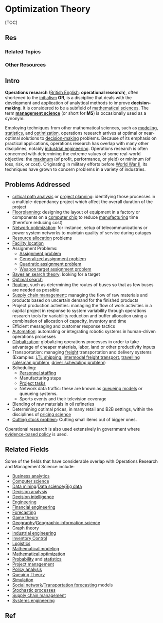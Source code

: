 # Optimization Theory

[TOC]



## Res
### Related Topics


### Other Resources
[🎬 最优化理论与方法]: https://space.bilibili.com/507629580/channel/seriesdetail?sid=1880592



## Intro
**Operations research** ([British English](https://en.wikipedia.org/wiki/British_English_language): **operational research**), often shortened to the [initialism](https://en.wikipedia.org/wiki/Initialism) **OR**, is a discipline that deals with the development and application of analytical methods to improve **decision-making**. It is considered to be a subfield of [mathematical sciences](https://en.wikipedia.org/wiki/Mathematical_sciences). The term [**management science**](https://en.wikipedia.org/wiki/Management_science) (or short for **MS**) is occasionally used as a synonym.

Employing techniques from other mathematical sciences, such as [modeling](https://en.wikipedia.org/wiki/Mathematical_model), [statistics](https://en.wikipedia.org/wiki/Statistics), and [optimization](https://en.wikipedia.org/wiki/Mathematical_optimization), operations research arrives at optimal or near-optimal solutions to [decision-making](https://en.wikipedia.org/wiki/Decision-making) problems. Because of its emphasis on practical applications, operations research has overlap with many other disciplines, notably [industrial engineering](https://en.wikipedia.org/wiki/Industrial_engineering). Operations research is often concerned with determining the extreme values of some real-world objective: the [maximum](https://en.wikipedia.org/wiki/Maxima_and_minima) (of profit, performance, or yield) or minimum (of loss, risk, or cost). Originating in military efforts before [World War II](https://en.wikipedia.org/wiki/World_War_II), its techniques have grown to concern problems in a variety of industries.



## Problems Addressed
- [critical path analysis](https://en.wikipedia.org/wiki/Critical_path_analysis) or [project planning](https://en.wikipedia.org/wiki/Project_planning): identifying those processes in a multiple-dependancy project which affect the overall duration of the project
- [Floorplanning](https://en.wikipedia.org/wiki/Floorplanning): designing the layout of equipment in a factory or components on a [computer chip](https://en.wikipedia.org/wiki/Computer_chip) to reduce [manufacturing](https://en.wikipedia.org/wiki/Manufacturing) time (therefore reducing cost)
- [Network optimization](https://en.wikipedia.org/wiki/Telecommunications_network): for instance, setup of telecommunications or power system networks to maintain quality of service during outages
- [Resource allocation](https://en.wikipedia.org/wiki/Resource_allocation) problems
- [Facility location](https://en.wikipedia.org/wiki/Facility_location_(optimization_problem))
- Assignment Problems:
  - [Assignment problem](https://en.wikipedia.org/wiki/Assignment_problem)
  - [Generalized assignment problem](https://en.wikipedia.org/wiki/Generalized_assignment_problem)
  - [Quadratic assignment problem](https://en.wikipedia.org/wiki/Quadratic_assignment_problem)
  - [Weapon target assignment problem](https://en.wikipedia.org/wiki/Weapon_target_assignment_problem)
- [Bayesian search theory](https://en.wikipedia.org/wiki/Bayesian_search_theory): looking for a target
- [Optimal search](https://en.wikipedia.org/wiki/Search_theory)
- [Routing](https://en.wikipedia.org/wiki/Routing), such as determining the routes of buses so that as few buses are needed as possible
- [Supply chain management](https://en.wikipedia.org/wiki/Supply_chain_management): managing the flow of raw materials and products based on uncertain demand for the finished products
- Project production activities: managing the flow of work activities in a capital project in response to system variability through operations research tools for variability reduction and buffer allocation using a combination of allocation of capacity, inventory and time
- Efficient messaging and customer response tactics
- [Automation](https://en.wikipedia.org/wiki/Automation): automating or integrating robotic systems in human-driven operations processes
- [Globalization](https://en.wikipedia.org/wiki/Globalization): globalizing operations processes in order to take advantage of cheaper materials, labor, land or other productivity inputs
- Transportation: managing [freight](https://en.wikipedia.org/wiki/Freight) transportation and delivery systems (Examples: [LTL shipping](https://en.wikipedia.org/wiki/Less_than_truckload_shipping), [intermodal freight transport](https://en.wikipedia.org/wiki/Intermodal_freight_transport), [travelling salesman problem](https://en.wikipedia.org/wiki/Travelling_salesman_problem), [driver scheduling problem](https://en.wikipedia.org/wiki/Driver_scheduling_problem))
- Scheduling:
  - [Personnel staffing](https://en.wikipedia.org/wiki/Nurse_scheduling_problem)
  - Manufacturing steps
  - [Project tasks](https://en.wikipedia.org/wiki/Project_management)
  - Network data traffic: these are known as [queueing models](https://en.wikipedia.org/wiki/Queueing_model) or queueing systems.
  - Sports events and their television coverage
- Blending of raw materials in oil refineries
- Determining optimal prices, in many retail and B2B settings, within the disciplines of [pricing science](https://en.wikipedia.org/wiki/Pricing_science)
- [Cutting stock problem](https://en.wikipedia.org/wiki/Cutting_stock_problem): Cutting small items out of bigger ones.

Operational research is also used extensively in government where [evidence-based policy](https://en.wikipedia.org/wiki/Evidence-based_policy) is used.



## Related Fields
Some of the fields that have considerable overlap with Operations Research and Management Science include:
- [Business analytics](https://en.wikipedia.org/wiki/Business_analytics)
- [Computer science](https://en.wikipedia.org/wiki/Computer_science)
- [Data mining](https://en.wikipedia.org/wiki/Data_mining)/[Data science](https://en.wikipedia.org/wiki/Data_science)/[Big data](https://en.wikipedia.org/wiki/Big_data)
- [Decision analysis](https://en.wikipedia.org/wiki/Decision_analysis)
- [Decision intelligence](https://en.wikipedia.org/wiki/Decision_intelligence)
- [Engineering](https://en.wikipedia.org/wiki/Engineering)
- [Financial engineering](https://en.wikipedia.org/wiki/Financial_engineering)
- [Forecasting](https://en.wikipedia.org/wiki/Forecasting)
- [Game theory](https://en.wikipedia.org/wiki/Game_theory)
- [Geography](https://en.wikipedia.org/wiki/Geography)/[Geographic information science](https://en.wikipedia.org/wiki/Geographic_information_science)
- [Graph theory](https://en.wikipedia.org/wiki/Graph_theory)
- [Industrial engineering](https://en.wikipedia.org/wiki/Industrial_engineering)
- [Inventory Control](https://en.wikipedia.org/w/index.php?title=Inventory_Control&action=edit&redlink=1)
- [Logistics](https://en.wikipedia.org/wiki/Logistics)
- [Mathematical modeling](https://en.wikipedia.org/wiki/Mathematical_modeling)
- [Mathematical optimization](https://en.wikipedia.org/wiki/Mathematical_optimization)
- [Probability](https://en.wikipedia.org/wiki/Probability) and [statistics](https://en.wikipedia.org/wiki/Statistics)
- [Project management](https://en.wikipedia.org/wiki/Project_management)
- [Policy analysis](https://en.wikipedia.org/wiki/Policy_analysis)
- [Queuing Theory](https://en.wikipedia.org/wiki/Queuing_Theory)
- [Simulation](https://en.wikipedia.org/wiki/Simulation)
- [Social network](https://en.wikipedia.org/wiki/Social_network)/[Transportation forecasting](https://en.wikipedia.org/wiki/Transportation_forecasting) models
- [Stochastic processes](https://en.wikipedia.org/wiki/Stochastic_processes)
- [Supply chain management](https://en.wikipedia.org/wiki/Supply_chain_management)
- [Systems engineering](https://en.wikipedia.org/wiki/Systems_engineering)



## Ref
